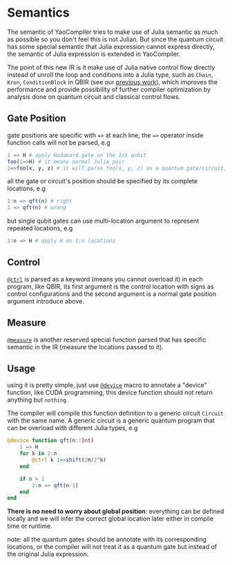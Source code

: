 # Semantics

The semantic of YaoCompiler tries to make use of Julia semantic as much as possible so you don't feel this
is not Julian. But since the quantum circuit has some
special semantic that Julia expression cannot express
directly, the semantic of Julia expression is extended in YaoCompiler.

The point of this new IR is it make use of Julia native
control flow directly instead of unroll the loop and conditions into a Julia type, such as `Chain`, `Kron`,
`ConditionBlock` in QBIR (see our [previous work](https://arxiv.org/abs/1912.10877)), which improves the performance and provide possibility of further compiler
optimization by analysis done on quantum circuit and classical control flows.

## Gate Position
gate positions are specific with `=>` at each line,
the `=>` operator inside function calls will not be
parsed, e.g


```jl
1 => H # apply Hadamard gate on the 1st qubit
foo(1=>H) # it means normal Julia pair
1=>foo(x, y, z) # it will parse foo(x, y, z) as a quantum gate/circuit, but will error later if type inference finds they are not.
```

all the gate or circuit's position should be specified by its complete locations, e.g

```jl
1:n => qft(n) # right
1 => qft(n) # wrong
```

but single qubit gates can use multi-location argument
to represent repeated locations, e.g

```jl
1:n => H # apply H on 1:n locations
```

## Control

[`@ctrl`](@ref) is parsed as a keyword (means you cannot overload it) in each program, like QBIR, its first argument is the control
location with signs as control configurations and the second argument is a normal gate position argument introduce above.

## Measure

[`@measure`](@ref) is another reserved special function parsed that has specific semantic in the IR (measure the locations passed to it).

## Usage

using it is pretty simple, just use [`@device`](@ref) macro to annotate a "device" function, like CUDA programming, this device function should not return anything but `nothing`.

The compiler will compile this function definition to
a generic circuit `Circuit` with the same name. A generic circuit is a generic quantum program that can
be overload with different Julia types, e.g

```jl
@device function qft(n::Int)
    1 => H
    for k in 2:n
        @ctrl k 1=>shift(2π/2^k)
    end

    if n > 1
        2:n => qft(n-1)
    end
end
```

**There is no need to worry about global position**: everything can be defined locally and we will infer the correct global location
later either in compile time or runtime.

note: all the quantum gates should be annotate with its corresponding locations, or the compiler will not
treat it as a quantum gate but instead of the original Julia expression.
